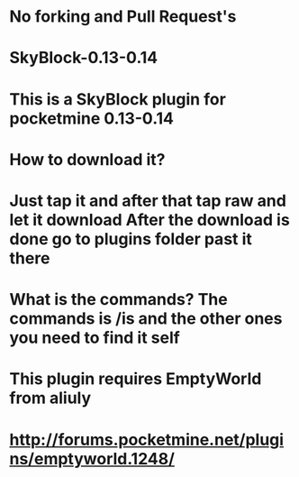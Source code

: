# No forking and Pull Request's
# SkyBlock-0.13-0.14
# This is a SkyBlock plugin for pocketmine 0.13-0.14

# How to download it?

# Just tap it and after that tap raw and let it download After the download is done go to plugins folder past it there

# What is the commands? The commands is /is and the other ones you need to find it self

# **This plugin requires EmptyWorld from aliuly**
# http://forums.pocketmine.net/plugins/emptyworld.1248/
